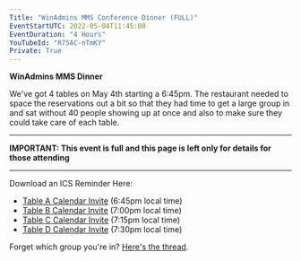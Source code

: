 ```yaml
---
Title: "WinAdmins MMS Conference Dinner (FULL)"
EventStartUTC: 2022-05-04T11:45:00
EventDuration: "4 Hours"
YouTubeId: "R75AC-nTmKY"
Private: True
---
```


**WinAdmins MMS Dinner**

We've got 4 tables on May 4th starting a 6:45pm.  The restaurant needed to space the reservations out a bit so that they had time to get a large group in and sat without 40 people showing up at once and also to make sure they could take care of each table.


---

**IMPORTANT: This event is full and this page is left only for details for those attending**

---

Download an ICS Reminder Here:

- [Table A Calendar Invite](/ics/WinAdmins-GroupA.ics) (6:45pm local time)
- [Table B Calendar Invite](/ics/WinAdmins-GroupB.ics) (7:00pm local time)
- [Table C Calendar Invite](/ics/WinAdmins-GroupC.ics) (7:15pm local time)
- [Table D Calendar Invite](/ics/WinAdmins-GroupD.ics) (7:30pm local time)

Forget which group you're in? [Here's the thread](https://discord.com/channels/618712310185197588/959155652444422164/966411238517141595).